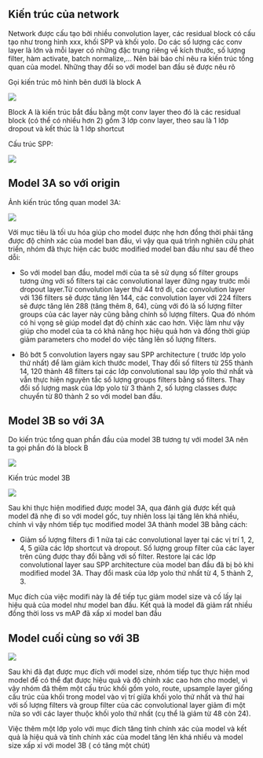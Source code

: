 ## Kiến trúc của network

Network được cấu tạo bởi nhiều convolution layer, các residual block có cấu tạo như trong hình xxx, khối SPP và khối yolo. Do các số lượng các conv layer là lớn và mỗi layer có những đặc trung riêng về kích thước, số lượng filter, hàm activate, batch normalize,... Nên bài báo chỉ nêu ra kiến trúc tổng quan của model. Những thay đổi so với model ban đầu sẽ được nêu rõ

Gọi kiến trúc mô hình bên dưới là block A

![](./block_a.png)


Block A là kiến trúc bắt đầu bằng một conv layer theo đó là các residual block (có thể có nhiều hơn 2) gồm 3 lớp conv layer, theo sau là 1 lớp dropout và kết thúc là 1 lớp shortcut

Cấu trúc SPP:

![](./spp.png)

## Model 3A so với origin

Ảnh kiến trúc tổng quan model 3A:

![](./model_v3_a.png)

Với mục tiêu là tối ưu hóa giúp cho model được nhẹ hơn đồng thời phải tăng được độ chính xác của model ban đầu, vì vậy qua quá trình nghiên cứu phát triển, nhóm đã thực hiện các bước modified model ban đầu như sau để theo dỗi:

- So với model ban đầu, model mới của ta sẽ sử dụng số filter groups tương ứng với số filters tại các convolutional layer đứng ngay trước mỗi dropout layer.Từ convolution layer thứ 44 trở đi, các convolution layer với 136 filters sẽ được tăng lên 144, các convolution layer với 224 filters sẽ được tăng lên 288 (tăng thêm 8, 64), cùng với đó là số lượng filter groups của các layer này cũng bằng chính số lượng filters. Qua đó nhóm có hi vọng sẽ giúp model đạt độ chính xác cao hơn. Việc làm như vậy giúp cho model của ta có khả năng học hiệu quả hơn và đồng thời giúp giảm parameters cho model do việc tăng lên số lượng filters.

- Bỏ bớt 5 convolution layers ngay sau SPP architecture ( trước lớp yolo thứ nhất) để làm giảm kích thước model, Thay đổi số filters từ 255 thành 14, 120 thành 48 filters tại các lớp convolutional sau lớp yolo thứ nhất và vẫn thực hiện nguyên tắc số lượng groups filters bằng số filters. Thay đổi số lượng mask của lớp yolo từ 3 thành 2, số lượng classes được chuyển từ 80 thành 2 so với model ban đầu.

## Model 3B so với 3A

Do kiến trúc tổng quan phần đầu của model 3B tương tự với model 3A nên ta gọi phần đó là block B

![](./block_b.png)

Kiến trúc model 3B


![](./model_v3_b_short.png)

Sau khi thực hiện modified được model 3A, qua đánh giá được kết quả model đã nhẹ đi so với model gốc, tuy nhiên loss lại tăng lên khá nhiều, chính vì vậy nhóm tiếp tục modified model 3A thành model 3B bằng cách:

- Giảm số lượng filters đi 1 nửa tại các convolutional layer tại các vị trí 1, 2, 4, 5 giữa các lớp shortcut và dropout. Số lượng group filter của các layer trên cũng được thay đổi bằng với số filter. Restore lại các lớp convolutional layer sau SPP architecture của model ban đầu đã bị bỏ khi modified model 3A. Thay đổi mask của lớp yolo thứ nhất từ 4, 5 thành 2, 3.

Mục đích của việc modifi này là để tiếp tục giảm model size và cố lấy lại hiệu quả của model như model ban đầu. Kết quả là model đã giảm rất nhiều đồng thời loss vs mAP đã xấp xỉ model ban đầu

## Model cuối cùng so với 3B

![](./model_v4.png)

Sau khi đã đạt được mục đích với model size, nhóm tiếp tục thực hiện mod model để có thể đạt được hiệu quả và độ chính xác cao hơn cho model, vì vậy nhóm đã thêm một cấu trúc khối gồm yolo, route, upsample layer giống cấu trúc của khối trong model vào vị trí giữa khối yolo thứ nhất và thứ hai với số lượng filters và group filter của các convolutional layer giảm đi một nửa so với các layer thuộc khối yolo thứ nhất (cụ thể là giảm từ 48 còn 24).

Việc thêm một lớp yolo với mục đích tăng tính chính xác của model và kết quả là hiệu quả và tính chính xác của model tăng lên khá nhiều và model size xấp xỉ với model 3B ( có tăng một chút)

